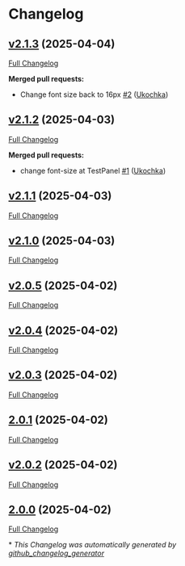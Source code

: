 # Changelog

## [v2.1.3](https://github.com/Ukochka/grafana-changelog-panel/tree/v2.1.3) (2025-04-04)

[Full Changelog](https://github.com/Ukochka/grafana-changelog-panel/compare/v2.1.2...v2.1.3)

**Merged pull requests:**

- Change font size back to 16px [\#2](https://github.com/Ukochka/grafana-changelog-panel/pull/2) ([Ukochka](https://github.com/Ukochka))

## [v2.1.2](https://github.com/Ukochka/grafana-changelog-panel/tree/v2.1.2) (2025-04-03)

[Full Changelog](https://github.com/Ukochka/grafana-changelog-panel/compare/v2.1.1...v2.1.2)

**Merged pull requests:**

- change font-size at TestPanel [\#1](https://github.com/Ukochka/grafana-changelog-panel/pull/1) ([Ukochka](https://github.com/Ukochka))

## [v2.1.1](https://github.com/Ukochka/grafana-changelog-panel/tree/v2.1.1) (2025-04-03)

[Full Changelog](https://github.com/Ukochka/grafana-changelog-panel/compare/v2.1.0...v2.1.1)

## [v2.1.0](https://github.com/Ukochka/grafana-changelog-panel/tree/v2.1.0) (2025-04-03)

[Full Changelog](https://github.com/Ukochka/grafana-changelog-panel/compare/v2.0.5...v2.1.0)

## [v2.0.5](https://github.com/Ukochka/grafana-changelog-panel/tree/v2.0.5) (2025-04-02)

[Full Changelog](https://github.com/Ukochka/grafana-changelog-panel/compare/v2.0.4...v2.0.5)

## [v2.0.4](https://github.com/Ukochka/grafana-changelog-panel/tree/v2.0.4) (2025-04-02)

[Full Changelog](https://github.com/Ukochka/grafana-changelog-panel/compare/v2.0.3...v2.0.4)

## [v2.0.3](https://github.com/Ukochka/grafana-changelog-panel/tree/v2.0.3) (2025-04-02)

[Full Changelog](https://github.com/Ukochka/grafana-changelog-panel/compare/2.0.1...v2.0.3)

## [2.0.1](https://github.com/Ukochka/grafana-changelog-panel/tree/2.0.1) (2025-04-02)

[Full Changelog](https://github.com/Ukochka/grafana-changelog-panel/compare/v2.0.2...2.0.1)

## [v2.0.2](https://github.com/Ukochka/grafana-changelog-panel/tree/v2.0.2) (2025-04-02)

[Full Changelog](https://github.com/Ukochka/grafana-changelog-panel/compare/2.0.0...v2.0.2)

## [2.0.0](https://github.com/Ukochka/grafana-changelog-panel/tree/2.0.0) (2025-04-02)

[Full Changelog](https://github.com/Ukochka/grafana-changelog-panel/compare/335fce9bb8cae24326e4d94bccc44042c5351394...2.0.0)



\* *This Changelog was automatically generated by [github_changelog_generator](https://github.com/github-changelog-generator/github-changelog-generator)*
